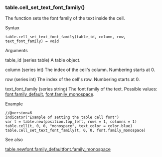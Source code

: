 ### table.cell\_set\_text\_font\_family()

The function sets the font family of the text inside the cell.

Syntax

```
table.cell_set_text_font_family(table_id, column, row, text_font_family) → void
```

Arguments

table\_id (series table) A table object.

column (series int) The index of the cell's column. Numbering starts at 0.

row (series int) The index of the cell's row. Numbering starts at 0.

text\_font\_family (series string) The font family of the text. Possible values: [font.family\_default](#const_font.family_default), [font.family\_monospace](#const_font.family_monospace).

Example

```
//@version=6  
indicator("Example of setting the table cell font")  
var t = table.new(position.top_left, rows = 1, columns = 1)  
table.cell(t, 0, 0, "monospace", text_color = color.blue)  
table.cell_set_text_font_family(t, 0, 0, font.family_monospace)
```

See also

[table.new](#fun_table.new)[font.family\_default](#const_font.family_default)[font.family\_monospace](#const_font.family_monospace)
